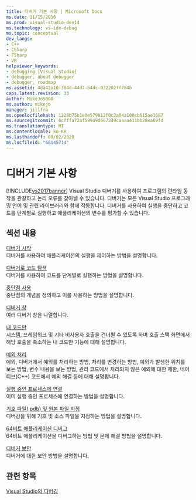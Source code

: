 ```yaml
---
title: 디버거 기본 사항 | Microsoft Docs
ms.date: 11/15/2016
ms.prod: visual-studio-dev14
ms.technology: vs-ide-debug
ms.topic: conceptual
dev_langs:
- C++
- CSharp
- FSharp
- VB
helpviewer_keywords:
- debugging [Visual Studio]
- debugger, about debugger
- debugger, roadmap
ms.assetid: 4da42a10-384d-44d7-b4dc-032202ff784b
caps.latest.revision: 33
author: MikeJo5000
ms.author: mikejo
manager: jillfra
ms.openlocfilehash: 1228b75b1e0e579012f0c2a04a100cb615ae1687
ms.sourcegitcommit: 6cfffa72af599a9d667249caaaa411bb28ea69fd
ms.translationtype: MT
ms.contentlocale: ko-KR
ms.lasthandoff: 09/02/2020
ms.locfileid: "68145714"
---
```

# <a name="debugger-basics"></a>디버거 기본 사항
[!INCLUDE[vs2017banner](../includes/vs2017banner.md)]
Visual Studio 디버거를 사용하여 프로그램의 런타임 동작을 관찰하고 논리 오류를 찾아낼 수 있습니다. 디버거는 모든 Visual Studio 프로그래밍 언어 및 관련 라이브러리와 함께 작동합니다. 디버거를 사용하여 실행을 중단하고 코드를 단계별로 실행하고 애플리케이션의 변수를 평가할 수 있습니다.
  
## <a name="in-this-section"></a>섹션 내용  
 [디버거 시작](../debugger/getting-started-with-the-debugger.md)  
 디버거를 사용하여 애플리케이션의 실행을 제어하는 방법을 설명합니다.  
  
 [디버거로 코드 탐색](../debugger/navigating-through-code-with-the-debugger.md)  
 디버거를 사용하여 코드를 단계별로 실행하는 방법을 설명합니다.  
  
 [중단점 사용](../debugger/using-breakpoints.md)  
 중단점의 개념을 정의하고 이를 사용하는 방법을 설명합니다.  
  
 [디버거 창](../debugger/debugger-windows.md)  
 여러 디버거 창을 나열합니다.  
  
 [내 코드만](../debugger/just-my-code.md)  
 시스템, 프레임워크 및 기타 비사용자 호출을 건너뛸 수 있도록 하며 호출 스택 화면에서 해당 호출을 축소하는 내 코드만 기능에 대해 설명합니다.  
  
 [예외 처리](../debugger/managing-exceptions-with-the-debugger.md)  
 예외, 디버거에서 예외를 처리하는 방법, 처리를 변경하는 방법, 예외가 발생한 위치를 보는 방법, 변수 내용을 보는 방법, 관리 코드에서 처리되지 않은 예외에 대한 제한, 네이티브(C++) 코드에서 예외 해결 등에 대해 설명합니다.  
  
 [실행 중인 프로세스에 연결](../debugger/attach-to-running-processes-with-the-visual-studio-debugger.md)  
 이미 실행 중인 프로세스에 연결하는 방법을 설명합니다.  
  
 [기호 파일(.pdb) 및 원본 파일 지정](../debugger/specify-symbol-dot-pdb-and-source-files-in-the-visual-studio-debugger.md)  
 디버깅을 위해 기호 및 소스 파일을 지정하는 방법을 설명합니다.  
  
 [64비트 애플리케이션 디버그](../debugger/debug-64-bit-applications.md)  
 64비트 애플리케이션을 디버그하는 방법 및 문제 해결 방법을 설명합니다.  
  
 [디버거 보안](../debugger/debugger-security.md)  
 디버거에 대한 보안 방법을 설명합니다.  
  
## <a name="see-also"></a>관련 항목  
 [Visual Studio의 디버깅](../debugger/debugging-in-visual-studio.md)
